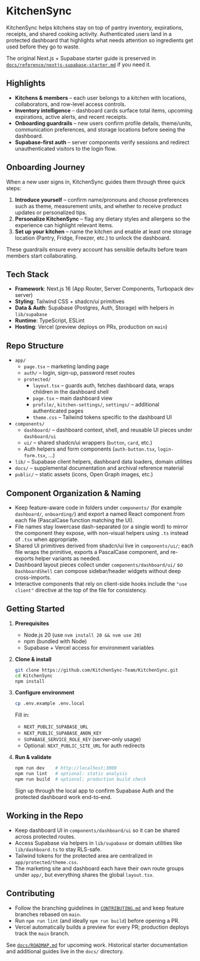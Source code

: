 # KitchenSync

KitchenSync helps kitchens stay on top of pantry inventory, expirations, receipts, and shared cooking activity. Authenticated users land in a protected dashboard that highlights what needs attention so ingredients get used before they go to waste.

The original Next.js + Supabase starter guide is preserved in [`docs/reference/nextjs-supabase-starter.md`](docs/reference/nextjs-supabase-starter.md) if you need it.

## Highlights

- **Kitchens & members** – each user belongs to a kitchen with locations, collaborators, and row-level access controls.
- **Inventory intelligence** – dashboard cards surface total items, upcoming expirations, active alerts, and recent receipts.
- **Onboarding guardrails** – new users confirm profile details, theme/units, communication preferences, and storage locations before seeing the dashboard.
- **Supabase-first auth** – server components verify sessions and redirect unauthenticated visitors to the login flow.

## Onboarding Journey

When a new user signs in, KitchenSync guides them through three quick steps:

1. **Introduce yourself** – confirm name/pronouns and choose preferences such as theme, measurement units, and whether to receive product updates or personalized tips.
2. **Personalize KitchenSync** – flag any dietary styles and allergens so the experience can highlight relevant items.
3. **Set up your kitchen** – name the kitchen and enable at least one storage location (Pantry, Fridge, Freezer, etc.) to unlock the dashboard.

These guardrails ensure every account has sensible defaults before team members start collaborating.

## Tech Stack

- **Framework**: Next.js 16 (App Router, Server Components, Turbopack dev server)
- **Styling**: Tailwind CSS + shadcn/ui primitives
- **Data & Auth**: Supabase (Postgres, Auth, Storage) with helpers in `lib/supabase`
- **Runtime**: TypeScript, ESLint
- **Hosting**: Vercel (preview deploys on PRs, production on `main`)

## Repo Structure

- `app/`
  - `page.tsx` – marketing landing page
  - `auth/` – login, sign-up, password reset routes
  - `protected/`
    - `layout.tsx` – guards auth, fetches dashboard data, wraps children in the dashboard shell
    - `page.tsx` – main dashboard view
    - `profile/`, `kitchen-settings/`, `settings/` – additional authenticated pages
    - `theme.css` – Tailwind tokens specific to the dashboard UI
- `components/`
  - `dashboard/` – dashboard context, shell, and reusable UI pieces under `dashboard/ui`
  - `ui/` – shared shadcn/ui wrappers (`button`, `card`, etc.)
  - Auth helpers and form components (`auth-button.tsx`, `login-form.tsx`, …)
- `lib/` – Supabase client helpers, dashboard data loaders, domain utilities
- `docs/` – supplemental documentation and archival reference material
- `public/` – static assets (icons, Open Graph images, etc.)

## Component Organization & Naming

- Keep feature-aware code in folders under `components/` (for example `dashboard/`, `onboarding/`) and export a named React component from each file (PascalCase function matching the UI).
- File names stay lowercase dash-separated (or a single word) to mirror the component they expose, with non-visual helpers using `.ts` instead of `.tsx` when appropriate.
- Shared UI primitives derived from shadcn/ui live in `components/ui/`; each file wraps the primitive, exports a PascalCase component, and re-exports helper variants as needed.
- Dashboard layout pieces collect under `components/dashboard/ui/` so `DashboardShell` can compose sidebar/header widgets without deep cross-imports.
- Interactive components that rely on client-side hooks include the `"use client"` directive at the top of the file for consistency.

## Getting Started

1. **Prerequisites**
   - Node.js 20 (use `nvm install 20 && nvm use 20`)
   - npm (bundled with Node)
   - Supabase + Vercel access for environment variables

2. **Clone & install**
   ```bash
   git clone https://github.com/KitchenSync-Team/KitchenSync.git
   cd KitchenSync
   npm install
   ```

3. **Configure environment**
   ```bash
   cp .env.example .env.local
   ```
   Fill in:
   - `NEXT_PUBLIC_SUPABASE_URL`
   - `NEXT_PUBLIC_SUPABASE_ANON_KEY`
   - `SUPABASE_SERVICE_ROLE_KEY` (server-only usage)
   - Optional: `NEXT_PUBLIC_SITE_URL` for auth redirects

4. **Run & validate**
   ```bash
   npm run dev    # http://localhost:3000
   npm run lint   # optional: static analysis
   npm run build  # optional: production build check
   ```
   Sign up through the local app to confirm Supabase Auth and the protected dashboard work end-to-end.

## Working in the Repo

- Keep dashboard UI in `components/dashboard/ui` so it can be shared across protected routes.
- Access Supabase via helpers in `lib/supabase` or domain utilities like `lib/dashboard.ts` to stay RLS-safe.
- Tailwind tokens for the protected area are centralized in `app/protected/theme.css`.
- The marketing site and dashboard each have their own route groups under `app/`, but everything shares the global `layout.tsx`.

## Contributing

- Follow the branching guidelines in [`CONTRIBUTING.md`](CONTRIBUTING.md) and keep feature branches rebased on `main`.
- Run `npm run lint` (and ideally `npm run build`) before opening a PR.
- Vercel automatically builds a preview for every PR; production deploys track the `main` branch.

See [`docs/ROADMAP.md`](docs/ROADMAP.md) for upcoming work. Historical starter documentation and additional guides live in the `docs/` directory.
